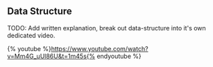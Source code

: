 ## Data Structure

TODO: Add written explanation, break out data-structure into it's own dedicated video.

{% youtube %}https://www.youtube.com/watch?v=Mm4G_uUl86U&t=1m45s{% endyoutube %}
